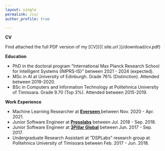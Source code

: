 ```yaml
---
layout: single
permalink: /cv/
author_profile: true

---
```


**CV**

Find attached the full PDF version of my [CV]({{ site.url }}/download/cv.pdf)

**Education**
- PhD in the doctoral program "International Max Planck Research School for Intelligent Systems (IMPRS-IS)" between 2021 - 2024 (expected).
- MSc in AI at University of Edinburgh. Grade 76% (Distinction). Attended between 2019-2020.
- BSc in Computers and Information Technology at Politehnica University of Timisoara. Grade 9.70 (Top 3%). Attended between 2015-2019.

**Work Experience**

- Machine Learning Researcher at **[Everseen ](https://everseen.com/)** between Nov. 2020 - Apr. 2021.
- Junior Software Engineer at **[Presslabs](https://www.presslabs.com/)** between Jul. 2018 - Sep. 2018. 
- Junior Software Engineer at **[3Pillar Global](https://www.3pillarglobal.com/)** between Jun. 2017 - Sep. 2017. 
- Undergraduate Research Assistant at ”DSPLabs” research group at Politehnica University of Timisoara between Feb. 2017 - Jun. 2018.


